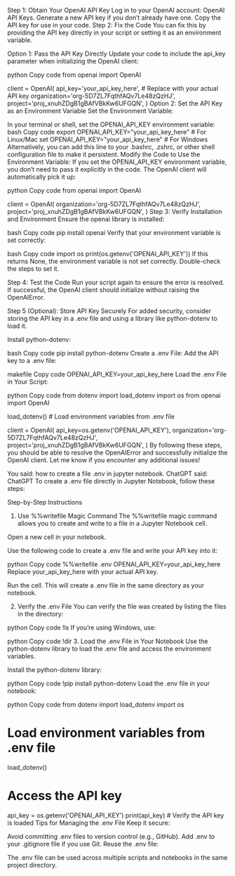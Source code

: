 Step 1: Obtain Your OpenAI API Key
Log in to your OpenAI account: OpenAI API Keys.
Generate a new API key if you don’t already have one.
Copy the API key for use in your code.
Step 2: Fix the Code
You can fix this by providing the API key directly in your script or setting it as an environment variable.

Option 1: Pass the API Key Directly
Update your code to include the api_key parameter when initializing the OpenAI client:

python
Copy code
from openai import OpenAI

client = OpenAI(
    api_key='your_api_key_here',  # Replace with your actual API key
    organization='org-5D7ZL7FqthfAQv7Le48zQzHJ',
    project='proj_xnuhZDgB1gBAfVBkKw6UFGQN',
)
Option 2: Set the API Key as an Environment Variable
Set the Environment Variable:

In your terminal or shell, set the OPENAI_API_KEY environment variable:
bash
Copy code
export OPENAI_API_KEY="your_api_key_here"  # For Linux/Mac
set OPENAI_API_KEY="your_api_key_here"    # For Windows
Alternatively, you can add this line to your .bashrc, .zshrc, or other shell configuration file to make it persistent.
Modify the Code to Use the Environment Variable: If you set the OPENAI_API_KEY environment variable, you don’t need to pass it explicitly in the code. The OpenAI client will automatically pick it up:

python
Copy code
from openai import OpenAI

client = OpenAI(
    organization='org-5D7ZL7FqthfAQv7Le48zQzHJ',
    project='proj_xnuhZDgB1gBAfVBkKw6UFGQN',
)
Step 3: Verify Installation and Environment
Ensure the openai library is installed:

bash
Copy code
pip install openai
Verify that your environment variable is set correctly:

bash
Copy code
import os
print(os.getenv('OPENAI_API_KEY'))
If this returns None, the environment variable is not set correctly. Double-check the steps to set it.

Step 4: Test the Code
Run your script again to ensure the error is resolved. If successful, the OpenAI client should initialize without raising the OpenAIError.

Step 5 (Optional): Store API Key Securely
For added security, consider storing the API key in a .env file and using a library like python-dotenv to load it.

Install python-dotenv:

bash
Copy code
pip install python-dotenv
Create a .env File: Add the API key to a .env file:

makefile
Copy code
OPENAI_API_KEY=your_api_key_here
Load the .env File in Your Script:

python
Copy code
from dotenv import load_dotenv
import os
from openai import OpenAI

load_dotenv()  # Load environment variables from .env file

client = OpenAI(
    api_key=os.getenv('OPENAI_API_KEY'),
    organization='org-5D7ZL7FqthfAQv7Le48zQzHJ',
    project='proj_xnuhZDgB1gBAfVBkKw6UFGQN',
)
By following these steps, you should be able to resolve the OpenAIError and successfully initialize the OpenAI client. Let me know if you encounter any additional issues!






You said:
how to create a file .env in jupyter notebook.
ChatGPT said:
ChatGPT
To create a .env file directly in Jupyter Notebook, follow these steps:

Step-by-Step Instructions
1. Use %%writefile Magic Command
The %%writefile magic command allows you to create and write to a file in a Jupyter Notebook cell.

Open a new cell in your notebook.

Use the following code to create a .env file and write your API key into it:

python
Copy code
%%writefile .env
OPENAI_API_KEY=your_api_key_here
Replace your_api_key_here with your actual API key.

Run the cell. This will create a .env file in the same directory as your notebook.

2. Verify the .env File
You can verify the file was created by listing the files in the directory:

python
Copy code
!ls
If you’re using Windows, use:

python
Copy code
!dir
3. Load the .env File in Your Notebook
Use the python-dotenv library to load the .env file and access the environment variables.

Install the python-dotenv library:

python
Copy code
!pip install python-dotenv
Load the .env file in your notebook:

python
Copy code
from dotenv import load_dotenv
import os

# Load environment variables from .env file
load_dotenv()

# Access the API key
api_key = os.getenv('OPENAI_API_KEY')
print(api_key)  # Verify the API key is loaded
Tips for Managing the .env File
Keep it secure:

Avoid committing .env files to version control (e.g., GitHub). Add .env to your .gitignore file if you use Git.
Reuse the .env file:

The .env file can be used across multiple scripts and notebooks in the same project directory.
